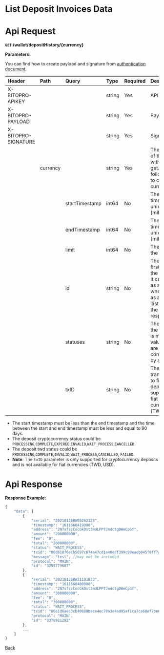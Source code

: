 # List Deposit Invoices Data

# Api Request
**`GET` /wallet/depositHistory/{currency}**

**Parameters:**

You can find how to create payload and signature from [authentication document](../../../README.md#api-security-protocol).

| Header              | Path     | Query          | Type   | Required | Description                                                                                                                              | Default                        | Range          | Example                |
| :------------------ | :------- | :------------- | :----- | :------- | :--------------------------------------------------------------------------------------------------------------------------------------- | :----------------------------- | :------------- | :--------------------- |
| X-BITOPRO-APIKEY    |          |                | string | Yes      | API Key                                                                                                           |                                |                |                        |
| X-BITOPRO-PAYLOAD   |          |                | string | Yes      | Payload                                                                                                           |                                |                |                        |
| X-BITOPRO-SIGNATURE |          |                | string | Yes      | Signature                                                                                                       |                                |                |                        |
|                     | currency |                | string | Yes      | The currency of the withdraw to get. Please follow the [link](https://www.bitopro.com/fees) to check the currency list.                  |                                |                | twd                    |
|                     |          | startTimestamp | int64  | No       | The start timestamp in unix timestap (miliesceond).                                                                                      | 90 days from the end timestamp |                | 1592203563000          |
|                     |          | endTimestamp   | int64  | No       | The end timestamp in unix timestap (miliesceond).                                                                                        | present timestamp              |                | 1592203563000          |
|                     |          | limit          | int64  | No       | The limit for the response.                                                                                                              | 20                             | min:1, max:100 | 30                     |
|                     |          | id             | string | No       | The id of the first data in the response. It can serve as an offset when it's sent as an id of the last data from the previous response. |                                |                | 3255779687             |
|                     |          | statuses       | string | No       | The status of the deposit. It is multiple values that are concatenated by a comma.                                                       |                                |                | CANCELLED,WAIT_PROCESS |
|                     |          | txID           | string | No       | The transaction ID to filter deposits. Not supported for fiat currencies (TWD, USD).                                                     |                                |                | 414b4d22c07d815834213d83f368... |

- The start timestamp must be less than the end timestamp and the time between the start and end timestamp must be less and equal to 90 days.
- The deposit cryptocurrency status could be `PROCESSING`,`COMPLETE`,`EXPIRED`,`INVALID`,`WAIT_PROCESS`,`CANCELLED`.
- The deposit twd status could be `PROCESSING`,`COMPLETE`,`INVALID`,`WAIT_PROCESS`,`CANCELLED`, `FAILED`.
- **Note**: The `txID` parameter is only supported for cryptocurrency deposits and is not available for fiat currencies (TWD, USD).

# Api Response

**Response Example:**

```javascript
{
    "data": [
        {
            "serial": "20210126BW05262128",
            "timestamp": "1611660419000",
            "address": "2N7sfszCocGkDst3mULPP7JmdctgDWeCpGf",
            "amount": "200000000",
            "fee": "0",
            "total": "200000000",
            "status": "WAIT_PROCESS",
            "txid": "00d618f6ecb5697c674a47cd1a40edf399c99eaeb045f0ff7ab3ee2be6f5",
            "message": "test", //may not be included 
            "protocol": "MAIN",
            "id": "3255779687"
        },
        {
            "serial": "20210126BW21101833",
            "timestamp": "1611660400000",
            "address": "2N7sfszCocGkDst3mULPP7JmdctgDWeCpGf",
            "amount": "300000000",
            "fee": "0",
            "total": "300000000",
            "status": "WAIT_PROCESS",
            "txid": "00e1d6aec3cb40080bace4ec70a3e4ad95af1ca7ca68ef7be02a3f59fcf9",
            "protocol": "MAIN",
            "id": "8378921292"
        },
        ...
    ]
}
```
[Back](../summary.md)